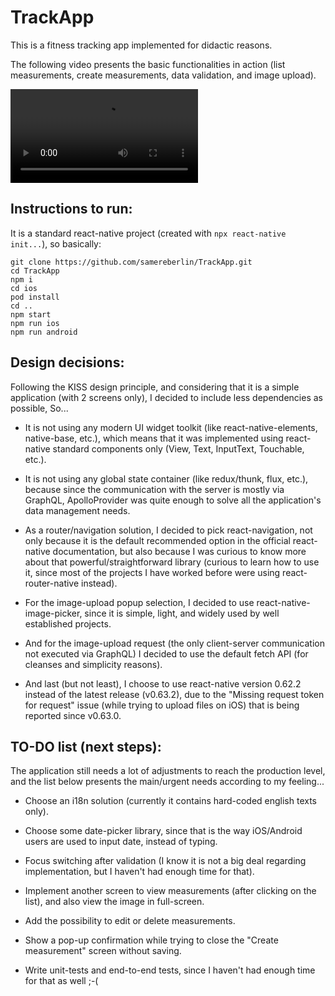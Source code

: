 # TrackApp
This is a fitness tracking app implemented for didactic reasons.

The following video presents the basic functionalities in action (list measurements, create measurements, data validation, and image upload).

![TrackApp.mp4](TrackApp.mp4)

## Instructions to run:

It is a standard react-native project (created with `npx react-native init...`), so basically:

```
git clone https://github.com/samereberlin/TrackApp.git
cd TrackApp
npm i
cd ios
pod install
cd ..
npm start
npm run ios
npm run android
```

## Design decisions:

Following the KISS design principle, and considering that it is a simple application (with 2 screens only), I decided to include less dependencies as possible, So...

- It is not using any modern UI widget toolkit (like react-native-elements, native-base, etc.), which means that it was implemented using react-native standard components only (View, Text, InputText, Touchable, etc.).

- It is not using any global state container (like redux/thunk, flux, etc.), because since the communication with the server is mostly via GraphQL, ApolloProvider was quite enough to solve all the application's data management needs.

- As a router/navigation solution, I decided to pick react-navigation, not only because it is the default recommended option in the official react-native documentation, but also because I was curious to know more about that powerful/straightforward library (curious to learn how to use it, since most of the projects I have worked before were using react-router-native instead).

- For the image-upload popup selection, I decided to use react-native-image-picker, since it is simple, light, and widely used by well established projects.

- And for the image-upload request (the only client-server communication not executed via GraphQL) I decided to use the default fetch API (for cleanses and simplicity reasons).

- And last (but not least), I choose to use react-native version 0.62.2 instead of the latest release (v0.63.2), due to the "Missing request token for request" issue (while trying to upload files on iOS) that is being reported since v0.63.0.


## TO-DO list (next steps):

The application still needs a lot of adjustments to reach the production level, and the list below presents the main/urgent needs according to my feeling...

- Choose an i18n solution (currently it contains hard-coded english texts only).

- Choose some date-picker library, since that is the way iOS/Android users are used to input date, instead of typing.

- Focus switching after validation (I know it is not a big deal regarding implementation, but I haven't had enough time for that).

- Implement another screen to view measurements (after clicking on the list), and also view the image in full-screen.

- Add the possibility to edit or delete measurements.

- Show a pop-up confirmation while trying to close the "Create measurement" screen without saving.

- Write unit-tests and end-to-end tests, since I haven't had enough time for that as well ;-(
